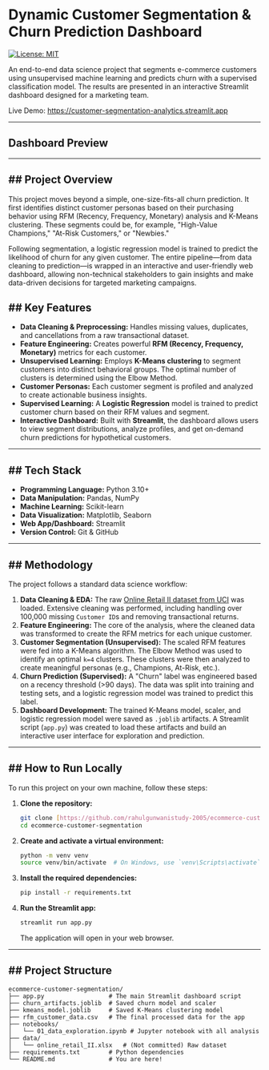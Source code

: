 # Dynamic Customer Segmentation & Churn Prediction Dashboard

[![License: MIT](https://img.shields.io/badge/License-MIT-yellow.svg)](https://opensource.org/licenses/MIT)

An end-to-end data science project that segments e-commerce customers using unsupervised machine learning and predicts churn with a supervised classification model. The results are presented in an interactive Streamlit dashboard designed for a marketing team.

Live Demo: https://customer-segmentation-analytics.streamlit.app

---

## Dashboard Preview



---

## ## Project Overview

This project moves beyond a simple, one-size-fits-all churn prediction. It first identifies distinct customer personas based on their purchasing behavior using RFM (Recency, Frequency, Monetary) analysis and K-Means clustering. These segments could be, for example, "High-Value Champions," "At-Risk Customers," or "Newbies."

Following segmentation, a logistic regression model is trained to predict the likelihood of churn for any given customer. The entire pipeline—from data cleaning to prediction—is wrapped in an interactive and user-friendly web dashboard, allowing non-technical stakeholders to gain insights and make data-driven decisions for targeted marketing campaigns.

## ## Key Features

- **Data Cleaning & Preprocessing:** Handles missing values, duplicates, and cancellations from a raw transactional dataset.
- **Feature Engineering:** Creates powerful **RFM (Recency, Frequency, Monetary)** metrics for each customer.
- **Unsupervised Learning:** Employs **K-Means clustering** to segment customers into distinct behavioral groups. The optimal number of clusters is determined using the Elbow Method.
- **Customer Personas:** Each customer segment is profiled and analyzed to create actionable business insights.
- **Supervised Learning:** A **Logistic Regression** model is trained to predict customer churn based on their RFM values and segment.
- **Interactive Dashboard:** Built with **Streamlit**, the dashboard allows users to view segment distributions, analyze profiles, and get on-demand churn predictions for hypothetical customers.

---

## ## Tech Stack

- **Programming Language:** Python 3.10+
- **Data Manipulation:** Pandas, NumPy
- **Machine Learning:** Scikit-learn
- **Data Visualization:** Matplotlib, Seaborn
- **Web App/Dashboard:** Streamlit
- **Version Control:** Git & GitHub

---

## ## Methodology

The project follows a standard data science workflow:

1.  **Data Cleaning & EDA:** The raw [Online Retail II dataset from UCI](https://archive.ics.uci.edu/dataset/502/online+retail+ii) was loaded. Extensive cleaning was performed, including handling over 100,000 missing `Customer ID`s and removing transactional returns.
2.  **Feature Engineering:** The core of the analysis, where the cleaned data was transformed to create the RFM metrics for each unique customer.
3.  **Customer Segmentation (Unsupervised):** The scaled RFM features were fed into a K-Means algorithm. The Elbow Method was used to identify an optimal `k=4` clusters. These clusters were then analyzed to create meaningful personas (e.g., Champions, At-Risk, etc.).
4.  **Churn Prediction (Supervised):** A "Churn" label was engineered based on a recency threshold (>90 days). The data was split into training and testing sets, and a logistic regression model was trained to predict this label.
5.  **Dashboard Development:** The trained K-Means model, scaler, and logistic regression model were saved as `.joblib` artifacts. A Streamlit script (`app.py`) was created to load these artifacts and build an interactive user interface for exploration and prediction.

---

## ## How to Run Locally

To run this project on your own machine, follow these steps:

1.  **Clone the repository:**
    ```bash
    git clone [https://github.com/rahulgunwanistudy-2005/ecommerce-customer-segmentation.git](https://github.com/rahulgunwanistudy-2005/ecommerce-customer-segmentation.git)
    cd ecommerce-customer-segmentation
    ```

2.  **Create and activate a virtual environment:**
    ```bash
    python -m venv venv
    source venv/bin/activate  # On Windows, use `venv\Scripts\activate`
    ```

3.  **Install the required dependencies:**
    ```bash
    pip install -r requirements.txt
    ```

4.  **Run the Streamlit app:**
    ```bash
    streamlit run app.py
    ```
    The application will open in your web browser.

---

## ## Project Structure
```
ecommerce-customer-segmentation/
├── app.py                  # The main Streamlit dashboard script
├── churn_artifacts.joblib  # Saved churn model and scaler
├── kmeans_model.joblib     # Saved K-Means clustering model
├── rfm_customer_data.csv   # The final processed data for the app
├── notebooks/
│   └── 01_data_exploration.ipynb # Jupyter notebook with all analysis
├── data/
│   └── online_retail_II.xlsx   # (Not committed) Raw dataset
├── requirements.txt        # Python dependencies
└── README.md               # You are here!
```